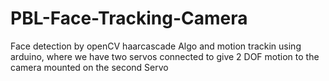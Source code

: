 # PBL-Face-Tracking-Camera
Face detection by openCV haarcascade Algo and motion trackin using arduino, where we have two servos connected to give 2 DOF motion to the camera mounted on the second Servo
